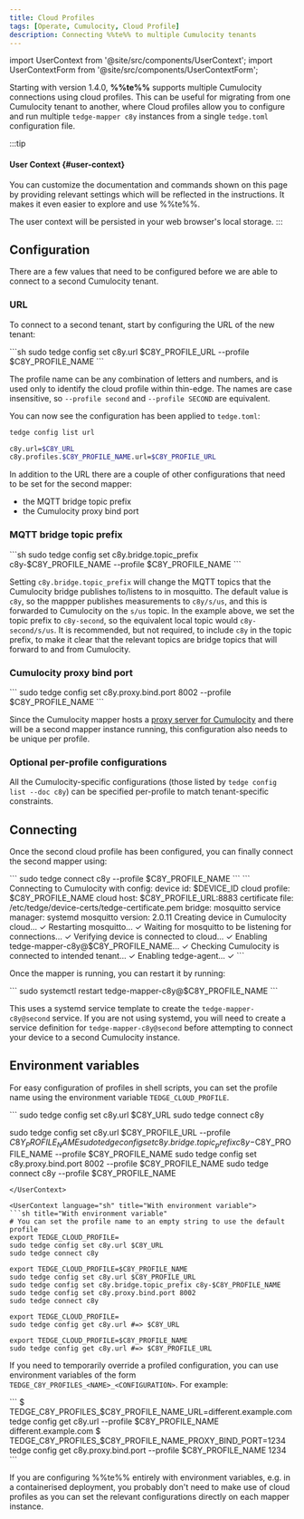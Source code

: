 ```yaml
---
title: Cloud Profiles
tags: [Operate, Cumulocity, Cloud Profile]
description: Connecting %%te%% to multiple Cumulocity tenants
---
```


import UserContext from '@site/src/components/UserContext';
import UserContextForm from '@site/src/components/UserContextForm';

Starting with version 1.4.0, **%%te%%** supports multiple Cumulocity connections
using cloud profiles. This can be useful for migrating from one Cumulocity
tenant to another, where Cloud profiles allow you to configure and run multiple
`tedge-mapper c8y` instances from a single `tedge.toml` configuration file.

:::tip
#### User Context {#user-context}

You can customize the documentation and commands shown on this page by providing
relevant settings which will be reflected in the instructions. It makes it even
easier to explore and use %%te%%.

<UserContextForm settings="C8Y_PROFILE_NAME,C8Y_PROFILE_URL,C8Y_URL,DEVICE_ID" />

The user context will be persisted in your web browser's local storage.
:::

## Configuration
There are a few values that need to be configured before we are able to connect
to a second Cumulocity tenant.

### URL
To connect to a second tenant, start by configuring the URL of the new tenant:

<UserContext>
```sh
sudo tedge config set c8y.url $C8Y_PROFILE_URL --profile $C8Y_PROFILE_NAME
```
</UserContext>

The profile name can be any combination of letters and numbers, and is used only
to identify the cloud profile within thin-edge. The names are case insensitive,
so `--profile second` and `--profile SECOND` are equivalent.

You can now see the configuration has been applied to `tedge.toml`:

```sh
tedge config list url
```

<UserContext language="sh" title="Output">

```sh
c8y.url=$C8Y_URL
c8y.profiles.$C8Y_PROFILE_NAME.url=$C8Y_PROFILE_URL
```

</UserContext>

In addition to the URL there are a couple of other configurations that need to
be set for the second mapper:
- the MQTT bridge topic prefix
- the Cumulocity proxy bind port

### MQTT bridge topic prefix
<UserContext>
```sh
sudo tedge config set c8y.bridge.topic_prefix c8y-$C8Y_PROFILE_NAME --profile $C8Y_PROFILE_NAME
```
</UserContext>

Setting `c8y.bridge.topic_prefix` will change the MQTT topics that the
Cumulocity bridge publishes to/listens to in mosquitto. The default value is
`c8y`, so the mappper publishes measurements to `c8y/s/us`, and this is
forwarded to Cumulocity on the `s/us` topic. In the example above, we set the
topic prefix to `c8y-second`, so the equivalent local topic would
`c8y-second/s/us`. It is recommended, but not required, to include `c8y` in the
topic prefix, to make it clear that the relevant topics are bridge topics that
will forward to and from Cumulocity.

### Cumulocity proxy bind port
<UserContext>
```
sudo tedge config set c8y.proxy.bind.port 8002 --profile $C8Y_PROFILE_NAME
```
</UserContext>

Since the Cumulocity mapper hosts a [proxy server for
Cumulocity](../../references/cumulocity-proxy.md) and there will be a second
mapper instance running, this configuration also needs to be unique per profile.

### Optional per-profile configurations
All the Cumulocity-specific configurations (those listed by `tedge config list
--doc c8y`) can be specified per-profile to match tenant-specific constraints.

## Connecting
Once the second cloud profile has been configured, you can finally connect the
second mapper using:

<UserContext>
```
sudo tedge connect c8y --profile $C8Y_PROFILE_NAME
```
</UserContext>

<UserContext language="" title="Output">
```
Connecting to Cumulocity with config:
        device id: $DEVICE_ID
        cloud profile: $C8Y_PROFILE_NAME
        cloud host: $C8Y_PROFILE_URL:8883
        certificate file: /etc/tedge/device-certs/tedge-certificate.pem
        bridge: mosquitto
        service manager: systemd
        mosquitto version: 2.0.11
Creating device in Cumulocity cloud... ✓
Restarting mosquitto... ✓
Waiting for mosquitto to be listening for connections... ✓
Verifying device is connected to cloud... ✓
Enabling tedge-mapper-c8y@$C8Y_PROFILE_NAME... ✓
Checking Cumulocity is connected to intended tenant... ✓
Enabling tedge-agent... ✓
```
</UserContext>

Once the mapper is running, you can restart it by running:

<UserContext>
```
sudo systemctl restart tedge-mapper-c8y@$C8Y_PROFILE_NAME
```
</UserContext>

This uses a systemd service template to create the `tedge-mapper-c8y@second`
service. If you are not using systemd, you will need to create a service
definition for `tedge-mapper-c8y@second` before attempting to connect your
device to a second Cumulocity instance.

## Environment variables
For easy configuration of profiles in shell scripts, you can set the profile
name using the environment variable `TEDGE_CLOUD_PROFILE`.

<UserContext language="sh" title="With arguments">
```
sudo tedge config set c8y.url $C8Y_URL
sudo tedge connect c8y

sudo tedge config set c8y.url $C8Y_PROFILE_URL --profile $C8Y_PROFILE_NAME
sudo tedge config set c8y.bridge.topic_prefix c8y-$C8Y_PROFILE_NAME --profile $C8Y_PROFILE_NAME
sudo tedge config set c8y.proxy.bind.port 8002 --profile $C8Y_PROFILE_NAME
sudo tedge connect c8y --profile $C8Y_PROFILE_NAME
```
</UserContext>

<UserContext language="sh" title="With environment variable">
```sh title="With environment variable"
# You can set the profile name to an empty string to use the default profile
export TEDGE_CLOUD_PROFILE=
sudo tedge config set c8y.url $C8Y_URL
sudo tedge connect c8y

export TEDGE_CLOUD_PROFILE=$C8Y_PROFILE_NAME
sudo tedge config set c8y.url $C8Y_PROFILE_URL
sudo tedge config set c8y.bridge.topic_prefix c8y-$C8Y_PROFILE_NAME
sudo tedge config set c8y.proxy.bind.port 8002
sudo tedge connect c8y

export TEDGE_CLOUD_PROFILE=
sudo tedge config get c8y.url #=> $C8Y_URL

export TEDGE_CLOUD_PROFILE=$C8Y_PROFILE_NAME
sudo tedge config get c8y.url #=> $C8Y_PROFILE_URL
```
</UserContext>

If you need to temporarily override a profiled configuration, you can use
environment variables of the form `TEDGE_C8Y_PROFILES_<NAME>_<CONFIGURATION>`.
For example:

<UserContext>
```
$ TEDGE_C8Y_PROFILES_$C8Y_PROFILE_NAME_URL=different.example.com tedge config get c8y.url --profile $C8Y_PROFILE_NAME
different.example.com
$ TEDGE_C8Y_PROFILES_$C8Y_PROFILE_NAME_PROXY_BIND_PORT=1234 tedge config get c8y.proxy.bind.port --profile $C8Y_PROFILE_NAME
1234
```
</UserContext>

If you are configuring %%te%% entirely with environment variables, e.g. in a
containerised deployment, you probably don't need to make use of cloud profiles
as you can set the relevant configurations directly on each mapper instance.